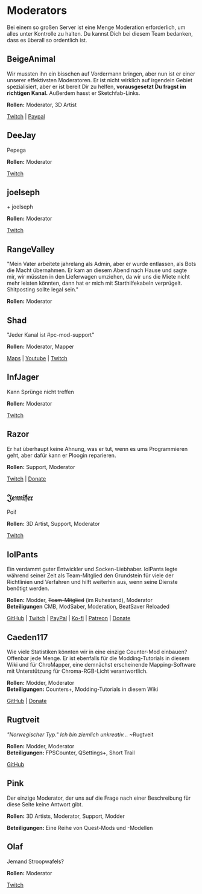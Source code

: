 # Moderators
Bei einem so großen Server ist eine Menge Moderation erforderlich, um alles unter Kontrolle zu halten. Du kannst Dich bei diesem Team bedanken, dass es überall so ordentlich ist.

## BeigeAnimal
Wir mussten ihn ein bisschen auf Vordermann bringen, aber nun ist er einer unserer effektivsten Moderatoren. Er ist nicht wirklich auf irgendein Gebiet spezialisiert, aber er ist bereit Dir zu helfen, **vorausgesetzt Du fragst im richtigen Kanal.** Außerdem hasst er Sketchfab-Links.  

**Rollen:** Moderator, 3D Artist

[Twitch](https://www.twitch.tv/beigeanimaltv) | [Paypal](https://paypal.me/beigeanimal)

## DeeJay
Pepega

**Rollen:** Moderator

[Twitch](https://www.twitch.tv/deejayvr)

## joelseph
\+ joelseph

**Rollen:** Moderator

[Twitch](https://www.twitch.tv/tehjoelseph)

## RangeValley
"Mein Vater arbeitete jahrelang als Admin, aber er wurde entlassen, als Bots die Macht übernahmen. Er kam an diesem Abend nach Hause und sagte mir, wir müssten in den Lieferwagen umziehen, da wir uns die Miete nicht mehr leisten könnten, dann hat er mich mit Starthilfekabeln verprügelt. Shitposting sollte legal sein."

**Rollen:** Moderator

## Shad
"Jeder Kanal ist #pc-mod-support"

**Rollen:** Moderator, Mapper

[Maps](https://beatsaver.com/uploader/5cff0b7498cc5a672c850a45) | [Youtube](https://www.youtube.com/channel/UCLiwd2iGUDl2kvw8FM2qwFQ) | [Twitch](https://www.twitch.tv/shadlive)

## InfJager
Kann Sprünge nicht treffen

**Rollen:** Moderator

[Twitch](https://www.twitch.tv/infjager)

## Razor
Er hat überhaupt keine Ahnung, was er tut, wenn es ums Programmieren geht, aber dafür kann er Ploogin reparieren.

**Rollen:** Support, Moderator

[Twitch](https://www.twitch.tv/sarpest_razor) | [Donate](https://streamelements.com/sarpest_razor/tip)

## 𝔍𝔢𝔫𝔫𝔦𝔣𝔢𝔯
Poi!

**Rollen:** 3D Artist, Support, Moderator

[Twitch](https://www.twitch.tv/br3uker)

## lolPants
Ein verdammt guter Entwickler und Socken-Liebhaber. lolPants legte während seiner Zeit als Team-Mitglied den Grundstein für viele der Richtlinien und Verfahren und hilft weiterhin aus, wenn seine Dienste benötigt werden.

**Rollen:** Modder, ~~Team-Mitglied~~ (im Ruhestand), Moderator  
**Beteiligungen** CMB, ModSaber, Moderation, BeatSaver Reloaded

[GitHub](https://github.com/lolPants) | [Twitch](https://twitch.tv/lolpants_) | [PayPal](https://www.paypal.me/jackbarondev) | [Ko-fi](https://ko-fi.com/lolpants) | [Patreon](https://www.patreon.com/JackBaron) | [Donate](https://monzo.me/jackbaron)

## Caeden117
Wie viele Statistiken könnten wir in eine einzige Counter-Mod einbauen? Offenbar jede Menge. Er ist ebenfalls für die Modding-Tutorials in diesem Wiki und für ChroMapper, eine demnächst erscheinende Mapping-Software mit Unterstützung für Chroma-RGB-Licht verantwortlich.

**Rollen:** Modder, Moderator  
**Beteiligungen:** Counters+, Modding-Tutorials in diesem Wiki

[GitHub](https://github.com/caeden117) | [Donate](https://ko-fi.com/Caeden117)

## Rugtveit
*"Norwegischer Typ." Ich bin ziemlich unkreativ...* ~Rugtveit

**Rollen:** Modder, Moderator  
**Beteiligungen:** FPSCounter, QSettings+, Short Trail  

[GitHub](https://github.com/Rugtveit)

## Pink
Der einzige Moderator, der uns auf die Frage nach einer Beschreibung für diese Seite keine Antwort gibt.

**Rollen:** 3D Artists, Moderator, Support, Modder

**Beteiligungen:** Eine Reihe von Quest-Mods und -Modellen  

## Olaf
Jemand Stroopwafels?  

**Rollen:** Moderator  

[Twitch](https://twitch.tv/olafstad)
